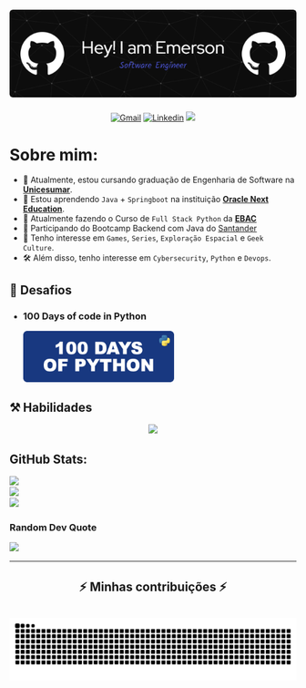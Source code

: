 <!---
DESCRIPTION
--->
<h1 align="center">
    <img src="https://github.com/EmersonPenelli/EmersonPenelli/blob/main/profile/banners/header/github-header-image.png" />
</h1>

<!---
SMALL ICONS
--->
<p align="center">
  <a href='mailto:emersonpenelli@gmail.com' target="_blank"><img alt='Gmail' src='https://img.shields.io/badge/GMAIL-100000?style=flat&logo=gmail&logoColor=white&labelColor=#ff2e00&color=#ff8282'/></a>
  </a>
  <a href='https://www.linkedin.com/in/emerson-penelli' target="_blank"><img alt='Linkedin' src='https://img.shields.io/badge/LinkedIn-100000?style=flat&logo=Linkedin&logoColor=white&labelColor=0A66C2&color=0A66C2'/></a>
  </a>
  <img src="https://komarev.com/ghpvc/?username=EmersonPenelli&style=flat&color=blue"></a>
  </a>
</p>

#  Sobre mim:
* 🌱 Atualmente, estou cursando graduação de Engenharia de Software na [**Unicesumar**](https://www.unicesumar.edu.br/).<br>
* 👀 Estou aprendendo `Java` + `Springboot` na instituição [**Oracle Next Education**](https://www.oracle.com/br/education/oracle-next-education/).<br>
* 🚀 Atualmente fazendo o Curso de `Full Stack Python` da [**EBAC**](https://ebaconline.com.br/full-stack-python)
* 🚀 Participando do Bootcamp Backend com Java do [Santander](https://app.santanderopenacademy.com/pt-BR/program/santander-bootcamp-2024)
* 🎒 Tenho interesse em `Games`, `Series`, `Exploração Espacial` e `Geek Culture`.<br>
* 🛠️ Além disso, tenho interesse em `Cybersecurity`, `Python` e `Devops`.


## 🐍 Desafios

* ### 100 Days of code in Python <br>

  <a href="https://github.com/EmersonPenelli/100-days-of-code-with-python">
    <img src="https://github.com/EmersonPenelli/EmersonPenelli/blob/main/profile/banners/python/github_profile_banner_round_python.png" width="265"/>
  </a>




<!---
BIG ICONS
--->
## ⚒️ Habilidades
<p align="center">
  <a href="https://skillicons.dev">
    <img src="https://skillicons.dev/icons?i=python,cs,java,js,html,css,react,git,github,vscode,flask,django,postgres,figma,aws" />
  </a>
</p>

##  GitHub Stats:
![](https://github-readme-stats.vercel.app/api?username=emersonpenelli&theme=blueberry&hide_border=false&include_all_commits=true&count_private=false)<br/>
![](https://github-readme-streak-stats.herokuapp.com/?user=emersonpenelli&theme=blueberry&hide_border=false)<br/>
![](https://github-readme-stats.vercel.app/api/top-langs/?username=emersonpenelli&theme=blueberry&hide_border=false&include_all_commits=true&count_private=false&layout=compact)

###  Random Dev Quote
![](https://quotes-github-readme.vercel.app/api?type=horizontal&theme=tokyonight)

---



<div align="center">
  <h2>⚡ Minhas contribuições ⚡</h2>
  <br>
  <img alt="snake eating my contributions" src="https://raw.githubusercontent.com/EmersonPenelli/EmersonPenelli/output/github-contribution-grid-snake.svg" />
  
  <br/><br/><br/>
</div>

